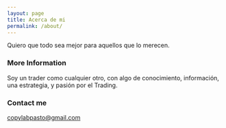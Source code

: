```yaml
---
layout: page
title: Acerca de mi
permalink: /about/
---
```


Quiero que todo sea mejor para aquellos que lo merecen.

### More Information

Soy un trader como cualquier otro, con algo de conocimiento, información, una estrategia, y pasión por el Trading.

### Contact me

[copylabpasto@gmail.com](mailto:copylabpasto@gmail.com)

